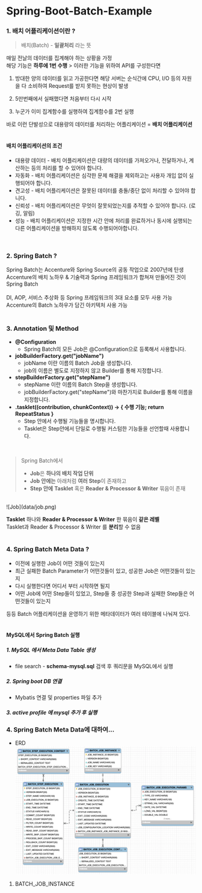 # Spring-Boot-Batch-Example

### 1. 배치 어플리케이션이란 ?

> 배치(Batch) - **일괄처리** 라는 뜻

매일 전날의 데이터를 집계해야 하는 상황을 가정  
해당 기능은 **하루에 1번 수행** > 이러한 기능을 위하여 API를 구성한다면 
</br>

1. 방대한 양의 데이터를 읽고 가공한다면 해당 서버는 순식간에 CPU, I/O 등의 자원을 다 소비하여 Request를 받지 못하는 현상이 발생


2. 5만번째에서 실패했다면 처음부터 다시 시작
3. 누군가 이미 집계함수를 실행하여 집계함수를 2번 실행


바로 이런 단발성으로 대용량의 데이터를 처리하는 어플리케이션 = **배치 어플리케이션**  
</br>
#### 배치 어플리케이션의 조건
 - 대용량 데이터 - 배치 어플리케이션은 대량의 데이터를 가져오거나, 전달하거나, 계산하는 등의 처리를 할 수 ​​있어야 합니다.
 - 자동화 - 배치 어플리케이션은 심각한 문제 해결을 제외하고는 사용자 개입 없이 실행되어야 합니다.
 - 견고성 - 배치 어플리케이션은 잘못된 데이터를 충돌/중단 없이 처리할 수 있어야 합니다.
 - 신뢰성 - 배치 어플리케이션은 무엇이 잘못되었는지를 추적할 수 있어야 합니다. (로깅, 알림)
 - 성능 - 배치 어플리케이션은 지정한 시간 안에 처리를 완료하거나 동시에 실행되는 다른 어플리케이션을 방해하지 않도록 수행되어야합니다.
</br>

### 2. Spring Batch ?

Spring Batch는 Accenture와 Spring Source의 공동 작업으로 2007년에 탄생
Accenture의 배치 노하우 & 기술력과 Spring 프레임워크가 합쳐져 만들어진 것이 Spring Batch  
</br>
DI, AOP, 서비스 추상화 등 Spring 프레임워크의 3대 요소를 모두 사용 가능  
Accenture의 Batch 노하우가 담긴 아키텍처 사용 가능  
</br>

### 3. Annotation 및 Method

- **@Configuration**
   - Spring Batch의 모든 Job은 @Configuration으로 등록해서 사용합니다.
- **jobBuilderFactory.get("jobName")**
   - jobName 이란 이름의 Batch Job을 생성합니다.
   - job의 이름은 별도로 지정하지 않고 Builder를 통해 지정합니다.
- **stepBuilderFactory.get("stepName")**
   - stepName 이란 이름의 Batch Step을 생성합니다.
   - jobBuilderFactory.get("stepName")와 마찬가지로 Builder를 통해 이름을 지정합니다.
- **.tasklet((contribution, chunkContext)) -> { 수행 기능; return RepeatStatus }**
   - Step 안에서 수행될 기능들을 명시합니다.
   - Tasklet은 Step안에서 단일로 수행될 커스텀한 기능들을 선언할때 사용합니다.  
</br>


> Spring Batch에서  
>  - **Job**은 **하나의 배치 작업 단위**  
>  - **Job 안에는** 아래처럼 **여러 Step**이 존재하고  
>  - **Step 안에** **Tasklet** 혹은 **Reader & Processor & Writer** 묶음이 존재  

</br>
![Job](data/job.png)

**Tasklet** 하나와 **Reader & Processor & Writer** 한 묶음이 **같은 레벨**  
Tasklet과  Reader & Processor & Writer 를 **분리**할 수 없음  
</br>

### 4. Spring Batch Meta Data ?

 - 이전에 실행한 Job이 어떤 것들이 있는지  
 - 최근 실패한 Batch Parameter가 어떤것들이 있고, 성공한 Job은 어떤것들이 있는지  
 - 다시 실행한다면 어디서 부터 시작하면 될지  
 - 어떤 Job에 어떤 Step들이 있었고, Step들 중 성공한 Step과 실패한 Step들은 어떤것들이 있는지  

등등 Batch 어플리케이션을 운영하기 위한 메타데이터가 여러 테이블에 나눠져 있다.  
</br>


#### MySQL에서 Spring Batch 실행
##### 1. MySQL 에서 Meta Data Table 생성
 - file search - **schema-mysql.sql** 검색 후 쿼리문을 MySQL에서 실행

##### 2. Spring boot DB 연결
 - Mybatis 연결 및 properties 파일 추가

##### 3. active profile 에 mysql 추가 후 실행

### 4. Spring Batch Meta Data에 대하여...

 - ERD
![Job](data/batch_table_erd.png)  


1. BATCH_JOB_INSTANCE
